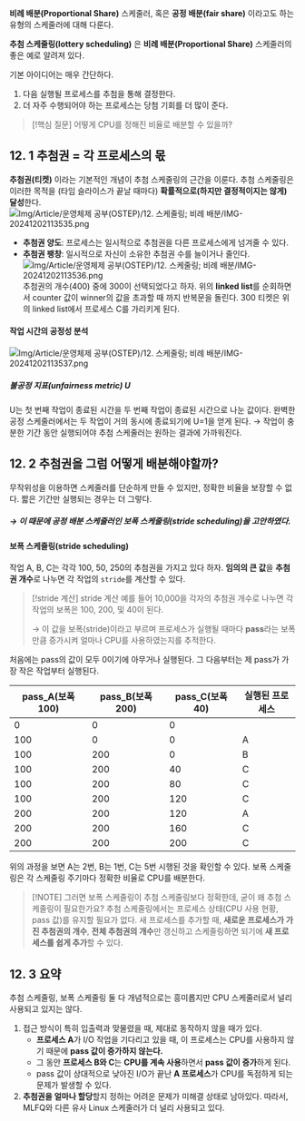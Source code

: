 **비례 배분(Proportional Share)** 스케줄러, 혹은 **공정 배분(fair share)** 이라고도 하는 유형의 스케줄러에 대해 다룬다. 

**추첨 스케줄링(lottery scheduling)** 은 **비례 배분(Proportional Share)** 스케줄러의 좋은 예로 알려져 있다. 

기본 아이디어는 매우 간단하다. 
1. 다음 실행될 프로세스를 추첨을 통해 결정한다.
2. 더 자주 수행되어야 하는 프로세스는 당첨 기회를 더 많이 준다. 
> [!핵심 질문] 어떻게 CPU를 정해진 비율로 배분할 수 있을까?

## 12. 1 추첨권 = 각 프로세스의 몫
**추첨권(티켓)** 이라는 기본적인 개념이 추첨 스케줄링의 근간을 이룬다. 
추첨 스케줄링은 이러한 목적을 (타임 슬라이스가 끝날 때마다) **확률적으로(하지만 결정적이지는 않게) 달성**한다.
![Img/Article/운영체제 공부(OSTEP)/12. 스케줄링; 비례 배분/IMG-20241202113535.png](IMG-20241202113535%202.png)
- **추첨권 양도**: 프로세스는 일시적으로 추첨권을 다른 프로세스에게 넘겨줄 수 있다. 
- **추첨권 팽창**: 일시적으로 자신이 소유한 추첨권 수를 늘이거나 줄인다. 
![Img/Article/운영체제 공부(OSTEP)/12. 스케줄링; 비례 배분/IMG-20241202113536.png](IMG-20241202113536%202.png)
추첨권의 개수(400) 중에 300이 선택되었다고 하자. 
위의 **linked list**를 순회하면서 counter 값이 winner의 값을 초과할 때 까지 반복문을 돌린다. 
300 티켓은 위의 linked list에서 프로세스 C를 가리키게 된다. 
#### 작업 시간의 공정성 분석
![Img/Article/운영체제 공부(OSTEP)/12. 스케줄링; 비례 배분/IMG-20241202113537.png](IMG-20241202113537%201.png)
##### 불공정 지표(unfairness metric) U
U는 첫 번째 작업이 종료된 시간을 두 번째 작업이 종료된 시간으로 나눈 값이다. 
완벽한 공정 스케줄러에서는 두 작업이 거의 동시에 종료되기에 U=1을 얻게 된다. 
→ 작업이 충분한 기간 동안 실행되어야 추첨 스케줄러는 원하는 결과에 가까워진다. 

## 12. 2 추첨권을 그럼 어떻게 배분해야할까?
무작위성을 이용하면 스케줄러를 단순하게 만들 수 있지만, 정확한 비율을 보장할 수 없다. 
짧은 기간만 실행되는 경우는 더 그렇다. 
##### → 이 때문에 공정 배분 스케줄러인 보폭 스케줄링(stride scheduling)을 고안하였다. 
#### 보폭 스케줄링(stride scheduling)
작업 A, B, C는 각각 100, 50, 250의 추첨권을 가지고 있다 하자. 
**임의의 큰 값**을 **추첨권 개수**로 나누면 각 작업의 `stride`를 계산할 수 있다. 

> [!stride 계산] stride 계산
> 예를 들어 10,000을 각자의 추첨권 개수로 나누면 
> 각 작업의 보폭은 100, 200, 및 40이 된다. 
> 
> → 이 값을 보폭(stride)이라고 부르며 프로세스가 실행될 때마다 **pass**라는 보폭만큼 증가시켜 얼마나 CPU를 사용하였는지를 추적한다. 

처음에는 pass의 값이 모두 0이기에 아무거나 실행된다. 
그 다음부터는 제 pass가 가장 작은 작업부터 실행된다. 

| pass_A(보폭 100) | pass_B(보폭 200) | pass_C(보폭 40) | 실행된 프로세스 |
| -------------- | -------------- | ------------- | -------- |
| 0              | 0              | 0             |          |
| 100            | 0              | 0             | A        |
| 100            | 200            | 0             | B        |
| 100            | 200            | 40            | C        |
| 100            | 200            | 80            | C        |
| 100            | 200            | 120           | C        |
| 200            | 200            | 120           | A        |
| 200            | 200            | 160           | C        |
| 200            | 200            | 200           | C        |
위의 과정을 보면 A는 2번, B는 1번, C는 5번 시행된 것을 확인할 수 있다. 
보폭 스케줄링은 각 스케줄링 주기마다 정확한 비율로 CPU를 배분한다. 

> [!NOTE] 그러면 보폭 스케줄링이 추첨 스케줄링보다 정확한데, 굳이 왜 추첨 스케줄링이 필요한가요?
> 추첨 스케줄링에서는 프로세스 상태(CPU 사용 현황, pass 값)를 유지할 필요가 없다. 
> 새 프로세스를 추가할 때, **새로운 프로세스가 가진 추첨권의 개수**, **전체 추첨권의 개수**만 갱신하고 스케줄링하면 되기에 **새 프로세스를 쉽게 추가**할 수 있다. 

## 12. 3 요약
추첨 스케줄링, 보폭 스케줄링 둘 다 개념적으로는 흥미롭지만 CPU 스케줄러로서 널리 사용되고 있지는 않다. 
1. 접근 방식이 특히 입출력과 맞물렸을 때, 제대로 동작하지 않을 때가 있다. 
	- **프로세스 A**가 I/O 작업을 기다리고 있을 때, 이 프로세스는 CPU를 사용하지 않기 때문에 **pass 값이 증가하지 않는다.**
	- 그 동안 **프로세스 B와 C**는 **CPU를 계속 사용**하면서 **pass 값이 증가**하게 된다. 
	- pass 값이 상대적으로 낮아진 I/O가 끝난 **A 프로세스**가 CPU를 독점하게 되는 문제가 발생할 수 있다. 
2. **추첨권을 얼마나 할당**할지 정하는 어려운 문제가 미해결 상태로 남아있다. 
따라서, MLFQ와 다른 유사 Linux 스케줄러가 더 널리 사용되고 있다. 


